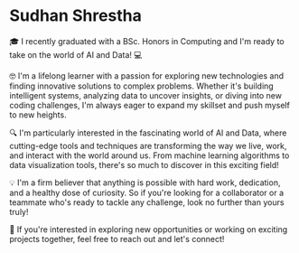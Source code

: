 # Sudhan Shrestha

🎓 I recently graduated with a BSc. Honors in Computing and I'm ready to take on the world of AI and Data! 💻

🤓 I'm a lifelong learner with a passion for exploring new technologies and finding innovative solutions to complex problems. Whether it's building intelligent systems, analyzing data to uncover insights, or diving into new coding challenges, I'm always eager to expand my skillset and push myself to new heights.

🔍 I'm particularly interested in the fascinating world of AI and Data, where cutting-edge tools and techniques are transforming the way we live, work, and interact with the world around us. From machine learning algorithms to data visualization tools, there's so much to discover in this exciting field!

💡 I'm a firm believer that anything is possible with hard work, dedication, and a healthy dose of curiosity. So if you're looking for a collaborator or a teammate who's ready to tackle any challenge, look no further than yours truly!

👀 If you're interested in exploring new opportunities or working on exciting projects together, feel free to reach out and let's connect!
